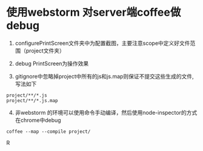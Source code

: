 # 使用webstorm 对server端coffee做debug

1. configurePrintScreen文件夹中为配置截图，主要注意scope中定义好文件范围（project文件夹）

2. debug PrintScreen为操作效果

3. gitignore中忽略掉project中所有的js和js.map则保证不提交这些生成的文件,写法如下

~~~
project/**/*.js
project/**/*.js.map
~~~

4. 非webstorm 的环境可以使用命令手动编译，然后使用node-inspector的方式在chrome中debug

~~~
coffee --map --compile project/
~~~
R